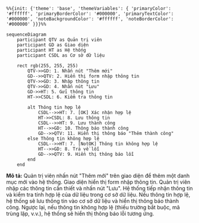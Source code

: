 ```mermaid
%%{init: {'theme': 'base', 'themeVariables': { 'primaryColor': '#ffffff', 'primaryBorderColor': '#000000', 'primaryTextColor': '#000000', 'noteBackgroundColor': '#ffffff', 'noteBorderColor': '#000000' }}}%%

sequenceDiagram
    participant QTV as Quản trị viên
    participant GD as Giao diện
    participant HT as Hệ thống
    participant CSDL as Cơ sở dữ liệu

    rect rgb(255, 255, 255)
        QTV->>GD: 1. Nhấn nút "Thêm mới"
        GD-->>QTV: 2. Hiển thị form nhập thông tin
        QTV->>GD: 3. Nhập thông tin
        QTV->>GD: 4. Nhấn nút "Lưu"
        GD->>HT: 5. Gửi thông tin
        HT->>CSDL: 6. Kiểm tra thông tin
        
        alt Thông tin hợp lệ
            CSDL-->>HT: 7. [OK] Xác nhận hợp lệ
            HT->>CSDL: 8. Lưu thông tin
            CSDL-->>HT: 9. Lưu thành công
            HT-->>GD: 10. Thông báo thành công
            GD-->>QTV: 11. Hiển thị thông báo "Thêm thành công"
        else Thông tin không hợp lệ
            CSDL-->>HT: 7. [NotOK] Thông tin không hợp lệ
            HT-->>GD: 8. Trả về lỗi
            GD-->>QTV: 9. Hiển thị thông báo lỗi
        end
    end
```

**Mô tả:** Quản trị viên nhấn nút "Thêm mới" trên giao diện để thêm một danh mục mới vào hệ thống. Giao diện hiển thị form nhập thông tin. Quản trị viên nhập các thông tin cần thiết và nhấn nút "Lưu". Hệ thống tiếp nhận thông tin và kiểm tra tính hợp lệ của dữ liệu trong cơ sở dữ liệu. Nếu thông tin hợp lệ, hệ thống sẽ lưu thông tin vào cơ sở dữ liệu và hiển thị thông báo thành công. Ngược lại, nếu thông tin không hợp lệ (thiếu trường bắt buộc, mã trùng lặp, v.v.), hệ thống sẽ hiển thị thông báo lỗi tương ứng. 